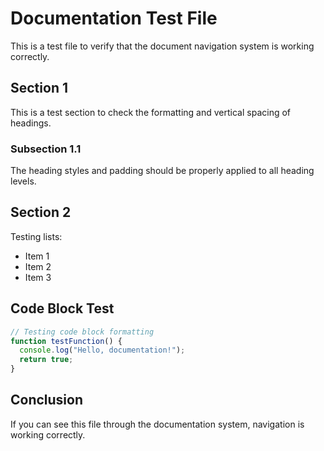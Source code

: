 # Documentation Test File

This is a test file to verify that the document navigation system is working correctly.

## Section 1

This is a test section to check the formatting and vertical spacing of headings.

### Subsection 1.1

The heading styles and padding should be properly applied to all heading levels.

## Section 2

Testing lists:

- Item 1
- Item 2
- Item 3

## Code Block Test

```javascript
// Testing code block formatting
function testFunction() {
  console.log("Hello, documentation!");
  return true;
}
```

## Conclusion

If you can see this file through the documentation system, navigation is working correctly.